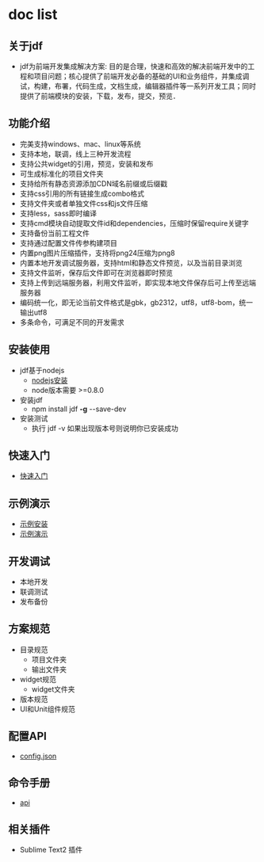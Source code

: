 # doc list

## 关于jdf

* jdf为前端开发集成解决方案:
	目的是合理，快速和高效的解决前端开发中的工程和项目问题；核心提供了前端开发必备的基础的UI和业务组件，并集成调试，构建，布署，代码生成，文档生成，编辑器插件等一系列开发工具；同时提供了前端模块的安装，下载，发布，提交，预览．

## 功能介绍

* 完美支持windows、mac、linux等系统
* 支持本地，联调，线上三种开发流程
* 支持公共widget的引用，预览，安装和发布
* 可生成标准化的项目文件夹
* 支持给所有静态资源添加CDN域名前缀或后缀戳
* 支持css引用的所有链接生成combo格式
* 支持文件夹或者单独文件css和js文件压缩
* 支持less，sass即时编译
* 支持cmd模块自动提取文件id和dependencies，压缩时保留require关键字
* 支持备份当前工程文件
* 支持通过配置文件传参构建项目
* 内置png图片压缩插件，支持将png24压缩为png8
* 内置本地开发调试服务器，支持html和静态文件预览，以及当前目录浏览
* 支持文件监听，保存后文件即可在浏览器即时预览
* 支持上传到远端服务器，利用文件监听，即实现本地文件保存后可上传至远端服务器
* 编码统一化，即无论当前文件格式是gbk，gb2312，utf8，utf8-bom，统一输出utf8
* 多条命令，可满足不同的开发需求

## 安装使用

* jdf基于nodejs
	* [nodejs安装](http://nodejs.org/download/)
	* node版本需要 >=0.8.0
* 安装jdf
	* npm install jdf **-g** --save-dev
* 安装测试
	* 执行 jdf -v 如果出现版本号则说明你已安装成功

## 快速入门
* [快速入门](abc.md)

## 示例演示
* [示例安装](demo.md)
* [示例演示](demo.md)

## 开发调试
* 本地开发
* 联调测试
* 发布备份

## 方案规范
* 目录规范
	* 项目文件夹
	* 输出文件夹
* widget规范
	* widget文件夹
* 版本规范
* UI和Unit组件规范

## 配置API
* [config.json](config.md)

## 命令手册
* [api](api.md)

## 相关插件
* Sublime Text2 插件

